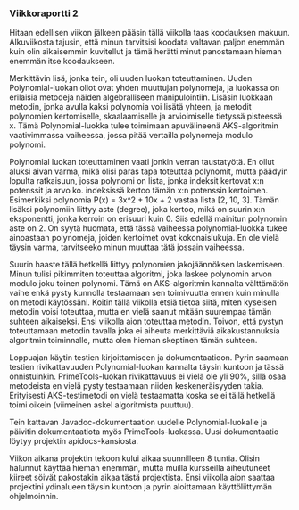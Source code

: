 ### Viikkoraportti 2

Hitaan edellisen viikon jälkeen pääsin tällä viikolla taas koodauksen makuun. Alkuviikosta tajusin, että minun tarvitsisi koodata valtavan paljon enemmän kuin olin aikaisemmin kuvitellut ja tämä herätti minut panostamaan hieman enemmän itse koodaukseen.

Merkittävin lisä, jonka tein, oli uuden luokan toteuttaminen. Uuden Polynomial-luokan oliot ovat yhden muuttujan polynomeja, ja luokassa on erilaisia metodeja näiden algebralliseen manipulointiin. Lisäsin luokkaan metodin, jonka avulla kaksi polynomia voi lisätä yhteen, ja metodit polynomien kertomiselle, skaalaamiselle ja arvioimiselle tietyssä pisteessä x. Tämä Polynomial-luokka tulee toimimaan apuvälineenä AKS-algoritmin vaativimmassa vaiheessa, jossa pitää vertailla polynomeja modulo polynomi.

Polynomial luokan toteuttaminen vaati jonkin verran taustatyötä. En ollut aluksi aivan varma, mikä olisi paras tapa toteuttaa polynomit, mutta päädyin lopulta ratkaisuun, jossa polynomi on lista, jonka indeksit kertovat x:n potenssit ja arvo ko. indeksissä kertoo tämän x:n potenssin kertoimen. Esimerkiksi polynomia P(x) = 3x^2 + 10x + 2 vastaa lista [2, 10, 3]. Tämän lisäksi polynomiin liittyy aste (degree), joka kertoo, mikä on suurin x:n eksponentti, jonka kerroin on erisuuri kuin 0. Siis edellä mainitun polynomin aste on 2. On syytä huomata, että tässä vaiheessa polynomial-luokka tukee ainoastaan polynomeja, joiden kertoimet ovat kokonaislukuja. En ole vielä täysin varma, tarvitseeko minun muuttaa tätä jossain vaiheessa.

Suurin haaste tällä hetkellä liittyy polynomien jakojäännöksen laskemiseen. Minun tulisi pikimmiten toteuttaa algoritmi, joka laskee polynomin arvon modulo joku toinen polynomi. Tämä on AKS-algoritmin kannalta välttämätön vaihe enkä pysty kunnolla testaamaan sen toimivuutta ennen kuin minulla on metodi käytössäni. Koitin tällä viikolla etsiä tietoa siitä, miten kyseisen metodin voisi toteuttaa, mutta en vielä saanut mitään suurempaa tämän suhteen aikaiseksi. Ensi viikolla aion toteuttaa metodin. Toivon, että pystyn toteuttamaan metodin tavalla joka ei aiheuta merkittäviä aikakustannuksia algoritmin toiminnalle, mutta olen hieman skeptinen tämän suhteen.

Loppuajan käytin testien kirjoittamiseen ja dokumentaatioon. Pyrin saamaan testien rivikattavuuden Polynomial-luokan kannalta täysin kuntoon ja tässä onnistuinkin. PrimeTools-luokan rivikattavuus ei vielä ole yli 90%, sillä osaa metodeista en vielä pysty testaamaan niiden keskeneräisyyden takia. Erityisesti AKS-testimetodi on vielä testaamatta koska se ei tällä hetkellä toimi oikein (viimeinen askel algoritmista puuttuu).

Tein kattavan Javadoc-dokumentaation uudelle Polynomial-luokalle ja päivitin dokumentaatiota myös PrimeTools-luokassa. Uusi dokumentaatio löytyy projektin apidocs-kansiosta.

Viikon aikana projektin tekoon kului aikaa suunnilleen 8 tuntia. Olisin halunnut käyttää hieman enemmän, mutta muilla kursseilla aiheutuneet kiireet söivät pakostakin aikaa tästä projektista. Ensi viikolla aion saattaa projektini ydinalueen täysin kuntoon ja pyrin aloittamaan käyttöliittymän ohjelmoinnin.